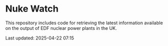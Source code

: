 # Nuke Watch

This repository includes code for retrieving the latest information available on the output of EDF nuclear power plants in the UK.

Last updated: 2025-04-22 07:15
